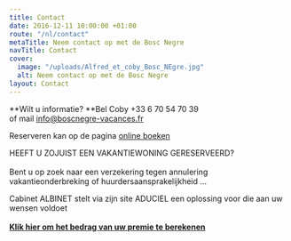 ```yaml
---
title: Contact
date: 2016-12-11 10:00:00 +01:00
route: "/nl/contact"
metaTitle: Neem contact op met de Bosc Negre
navTitle: Contact
cover:
  image: "/uploads/Alfred_et_coby_Bosc_NEgre.jpg"
  alt: Neem contact op met de Bosc Negre
layout: Contact
---
```


**Wilt u informatie? **Bel Coby \+33 6 70 54 70 39\
of mail [info@boscnegre-vacances.fr](mailto:info@boscnegre-vacances.fr)

Reserveren kan op de pagina [online boeken](https://premium.secureholiday.net/nl/14230/) 

HEEFT U ZOJUIST EEN VAKANTIEWONING GERESERVEERD?\
 \
Bent u op zoek naar een verzekering tegen annulering vakantieonderbreking of huurdersaansprakelijkheid ...

Cabinet ALBINET stelt via zijn site ADUCIEL een oplossing voor die aan uw wensen voldoet \
 \
**[Klik hier om het bedrag van uw premie te berekenen](http://www.aduciel.fr/Particuliers/Vacances/adar-assurance-annulation-partenaires.aspx?lang=nl&id=641500)**
